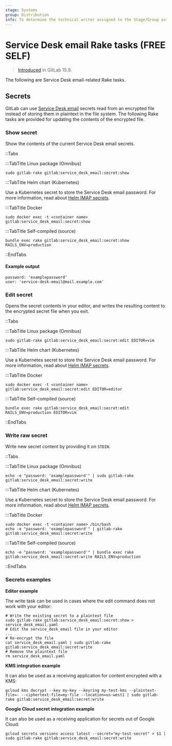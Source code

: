 ```yaml
---
stage: Systems
group: Distribution
info: To determine the technical writer assigned to the Stage/Group associated with this page, see https://about.gitlab.com/handbook/product/ux/technical-writing/#assignments
---
```


# Service Desk email Rake tasks **(FREE SELF)**

> [Introduced](https://gitlab.com/gitlab-org/gitlab/-/merge_requests/108279) in GitLab 15.9.

The following are Service Desk email-related Rake tasks.

## Secrets

GitLab can use [Service Desk email](../../user/project/service_desk/index.md#configure-service-desk-alias-email) secrets read from an encrypted file instead of storing them in plaintext in the file system. The following Rake tasks are provided for updating the contents of the encrypted file.

### Show secret

Show the contents of the current Service Desk email secrets.

::Tabs

:::TabTitle Linux package (Omnibus)

```shell
sudo gitlab-rake gitlab:service_desk_email:secret:show
```

:::TabTitle Helm chart (Kubernetes)

Use a Kubernetes secret to store the Service Desk email password. For more information,
read about [Helm IMAP secrets](https://docs.gitlab.com/charts/installation/secrets.html#imap-password-for-service-desk-emails).

:::TabTitle Docker

```shell
sudo docker exec -t <container name> gitlab:service_desk_email:secret:show
```

:::TabTitle Self-compiled (source)

```shell
bundle exec rake gitlab:service_desk_email:secret:show RAILS_ENV=production
```

::EndTabs

#### Example output

```plaintext
password: 'examplepassword'
user: 'service-desk-email@mail.example.com'
```

### Edit secret

Opens the secret contents in your editor, and writes the resulting content to the encrypted secret file when you exit.

::Tabs

:::TabTitle Linux package (Omnibus)

```shell
sudo gitlab-rake gitlab:service_desk_email:secret:edit EDITOR=vim
```

:::TabTitle Helm chart (Kubernetes)

Use a Kubernetes secret to store the Service Desk email password. For more information,
read about [Helm IMAP secrets](https://docs.gitlab.com/charts/installation/secrets.html#imap-password-for-service-desk-emails).

:::TabTitle Docker

```shell
sudo docker exec -t <container name> gitlab:service_desk_email:secret:edit EDITOR=editor
```

:::TabTitle Self-compiled (source)

```shell
bundle exec rake gitlab:service_desk_email:secret:edit RAILS_ENV=production EDITOR=vim
```

::EndTabs

### Write raw secret

Write new secret content by providing it on `STDIN`.

::Tabs

:::TabTitle Linux package (Omnibus)

```shell
echo -e "password: 'examplepassword'" | sudo gitlab-rake gitlab:service_desk_email:secret:write
```

:::TabTitle Helm chart (Kubernetes)

Use a Kubernetes secret to store the Service Desk email password. For more information,
read about [Helm IMAP secrets](https://docs.gitlab.com/charts/installation/secrets.html#imap-password-for-service-desk-emails).

:::TabTitle Docker

```shell
sudo docker exec -t <container name> /bin/bash
echo -e "password: 'examplepassword'" | gitlab-rake gitlab:service_desk_email:secret:write
```

:::TabTitle Self-compiled (source)

```shell
echo -e "password: 'examplepassword'" | bundle exec rake gitlab:service_desk_email:secret:write RAILS_ENV=production
```

::EndTabs

### Secrets examples

**Editor example**

The write task can be used in cases where the edit command does not work with your editor:

```shell
# Write the existing secret to a plaintext file
sudo gitlab-rake gitlab:service_desk_email:secret:show > service_desk_email.yaml
# Edit the service_desk_email file in your editor
...
# Re-encrypt the file
cat service_desk_email.yaml | sudo gitlab-rake gitlab:service_desk_email:secret:write
# Remove the plaintext file
rm service_desk_email.yaml
```

**KMS integration example**

It can also be used as a receiving application for content encrypted with a KMS:

```shell
gcloud kms decrypt --key my-key --keyring my-test-kms --plaintext-file=- --ciphertext-file=my-file --location=us-west1 | sudo gitlab-rake gitlab:service_desk_email:secret:write
```

**Google Cloud secret integration example**

It can also be used as a receiving application for secrets out of Google Cloud:

```shell
gcloud secrets versions access latest --secret="my-test-secret" > $1 | sudo gitlab-rake gitlab:service_desk_email:secret:write
```

